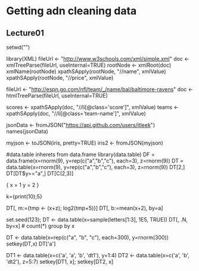# Getting adn cleaning data
## Lecture01

setwd("")

library(XML)
fileUrl <- "http://www.w3schools.com/xml/simple.xml"
doc <- xmlTreeParse(fileUrl, useInternal=TRUE)
rootNode <- xmlRoot(doc)
xmlName(rootNode)
xpathSApply(rootNode, "//name", xmlValue)
xpathSApply(rootNode, "//price", xmlValue)

fileUrl <- "http://espn.go.com/nfl/team/_/name/bal/baltimore-ravens"
doc <- htmlTreeParse(fileUrl, useInternal=TRUE)

scores <- xpathSApply(doc, "//li[@class='score']", xmlValue)
teams <- xpathSApply(doc, "//li[@class='team-name']", xmlValue)


jsonData <- fromJSON("https://api.github.com/users/jtleek")
names(jsonData)

myjson <- toJSON(iris, pretty=TRUE)
iris2 <- fromJSON(myjson)


#data.table inherets from data.frame
library(data.table)
DF = data.frame(x=rnorm(9), y=rep(c("a","b","c"), each=3), z=rnorm(9))
DT = data.table(x=rnorm(9), y=rep(c("a","b","c"), each=3), z=rnorm(9))
DT[2,]
DT[DT$y=="a",]
DT[C(2,3)]

{
  x = 1
  y = 2
}

k={print(10);5}

DT[, m:={tmp <- (x+z); log2(tmp+5)}]
DT[, b:=mean(x+2), by=a]

set.seed(123);
DT <- data.table(x=sample(letters[1:3], 1E5, TRUE))
DT[, .N, by=x] # count(*) group by x

DT <- data.table(x=rep(c("a", "b", "c"), each=300), y=rnorm(300)) 
setkey(DT,x)
DT['a']

DT1 <- data.table(x=c('a', 'a', 'b', 'dt1'), y=1:4)
DT2 <- data.table(x=c('a', 'b', 'dt2'), z=5:7)
setkey[DT1, x]; setkey[DT2, x]
